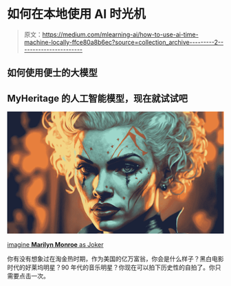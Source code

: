 # 如何在本地使用 AI 时光机

> 原文：<https://medium.com/mlearning-ai/how-to-use-ai-time-machine-locally-ffce80a8b6ec?source=collection_archive---------2----------------------->

## 如何使用便士的大模型

## MyHeritage 的人工智能模型，现在就试试吧

[![](img/c64206a55782900ab205551a4868c0ac.png)](https://open.substack.com/pub/mlearning/p/how-to-train-a-large-model-for-pennies?r=z7zu8&utm_campaign=post&utm_medium=web)

[imagine **Marilyn Monroe** as Joker](https://open.substack.com/pub/mlearning/p/how-to-train-a-large-model-for-pennies?r=z7zu8&utm_campaign=post&utm_medium=web)

你有没有想象过在淘金热时期，作为美国的亿万富翁，你会是什么样子？黑白电影时代的好莱坞明星？90 年代的音乐明星？你现在可以拍下历史性的自拍了。你只需要点击一次。